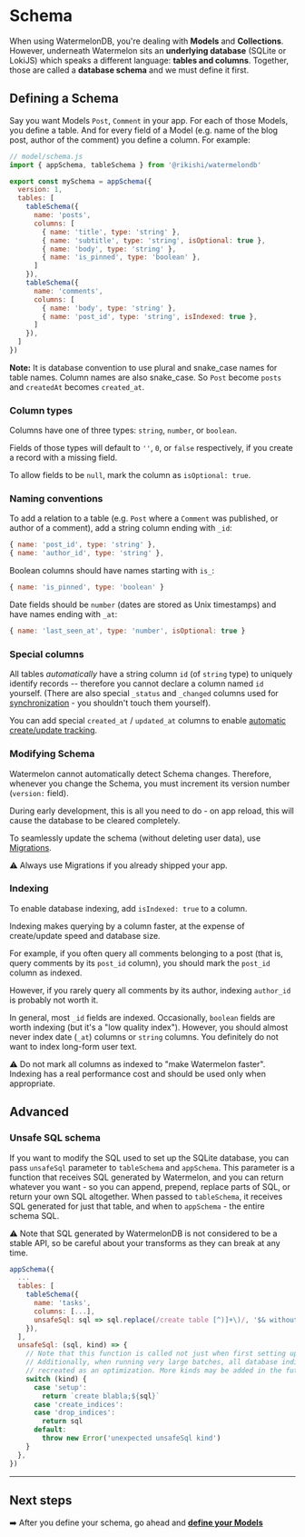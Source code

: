 # Schema

When using WatermelonDB, you're dealing with **Models** and **Collections**. However, underneath Watermelon sits an **underlying database** (SQLite or LokiJS) which speaks a different language: **tables and columns**. Together, those are called a **database schema** and we must define it first.

## Defining a Schema

Say you want Models `Post`, `Comment` in your app. For each of those Models, you define a table. And for every field of a Model (e.g. name of the blog post, author of the comment) you define a column. For example:

```js
// model/schema.js
import { appSchema, tableSchema } from '@rikishi/watermelondb'

export const mySchema = appSchema({
  version: 1,
  tables: [
    tableSchema({
      name: 'posts',
      columns: [
        { name: 'title', type: 'string' },
        { name: 'subtitle', type: 'string', isOptional: true },
        { name: 'body', type: 'string' },
        { name: 'is_pinned', type: 'boolean' },
      ]
    }),
    tableSchema({
      name: 'comments',
      columns: [
        { name: 'body', type: 'string' },
        { name: 'post_id', type: 'string', isIndexed: true },
      ]
    }),
  ]
})
```

**Note:** It is database convention to use plural and snake_case names for table names. Column names are also snake_case. So `Post` become `posts` and `createdAt` becomes `created_at`.

### Column types

Columns have one of three types: `string`, `number`, or `boolean`.

Fields of those types will default to `''`, `0`, or `false` respectively, if you create a record with a missing field.

To allow fields to be `null`, mark the column as `isOptional: true`.

### Naming conventions

To add a relation to a table (e.g. `Post` where a `Comment` was published, or author of a comment), add a string column ending with `_id`:

```js
{ name: 'post_id', type: 'string' },
{ name: 'author_id', type: 'string' },
```

Boolean columns should have names starting with `is_`:

```js
{ name: 'is_pinned', type: 'boolean' }
```

Date fields should be `number` (dates are stored as Unix timestamps) and have names ending with `_at`:

```js
{ name: 'last_seen_at', type: 'number', isOptional: true }
```

### Special columns

All tables _automatically_ have a string column `id` (of `string` type) to uniquely identify records -- therefore you cannot declare a column named `id` yourself. (There are also special `_status` and `_changed` columns used for [synchronization](./Advanced/Sync.md) - you shouldn't touch them yourself).

You can add special `created_at` / `updated_at` columns to enable [automatic create/update tracking](./Advanced/CreateUpdateTracking.md).

### Modifying Schema

Watermelon cannot automatically detect Schema changes. Therefore, whenever you change the Schema, you must increment its version number (`version:` field).

During early development, this is all you need to do - on app reload, this will cause the database to be cleared completely.

To seamlessly update the schema (without deleting user data), use [Migrations](./Advanced/Migrations.md).

⚠️ Always use Migrations if you already shipped your app.

### Indexing

To enable database indexing, add `isIndexed: true` to a column.

Indexing makes querying by a column faster, at the expense of create/update speed and database size.

For example, if you often query all comments belonging to a post (that is, query comments by its `post_id` column), you should mark the `post_id` column as indexed.

However, if you rarely query all comments by its author, indexing `author_id` is probably not worth it.

In general, most `_id` fields are indexed. Occasionally, `boolean` fields are worth indexing (but it's a "low quality index"). However, you should almost never index date (`_at`) columns or `string` columns. You definitely do not want to index long-form user text.

⚠️ Do not mark all columns as indexed to "make Watermelon faster". Indexing has a real performance cost and should be used only when appropriate.

## Advanced

### Unsafe SQL schema

If you want to modify the SQL used to set up the SQLite database, you can pass `unsafeSql` parameter
to `tableSchema` and `appSchema`. This parameter is a function that receives SQL generated by Watermelon,
and you can return whatever you want - so you can append, prepend, replace parts of SQL, or return
your own SQL altogether. When passed to `tableSchema`, it receives SQL generated for just that table,
and when to `appSchema` - the entire schema SQL.

⚠️  Note that SQL generated by WatermelonDB is not considered to be a stable API, so be careful about your transforms as they can break at any time.

```js
appSchema({
  ...
  tables: [
    tableSchema({
      name: 'tasks',
      columns: [...],
      unsafeSql: sql => sql.replace(/create table [^)]+\)/, '$& without rowid'),
    }),
  ],
  unsafeSql: (sql, kind) => {
    // Note that this function is called not just when first setting up the database
    // Additionally, when running very large batches, all database indices may be dropped and later
    // recreated as an optimization. More kinds may be added in the future.
    switch (kind) {
      case 'setup':
        return `create blabla;${sql}`
      case 'create_indices':
      case 'drop_indices':
        return sql
      default:
        throw new Error('unexpected unsafeSql kind')
    }
  },
})
```

* * *

## Next steps

➡️ After you define your schema, go ahead and [**define your Models**](./Model.md)
